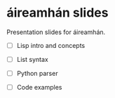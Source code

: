# áireamhán slides

Presentation slides for áireamhán.

- [ ] Lisp intro and concepts
- [ ] List syntax
- [ ] Python parser
- [ ] Code examples

